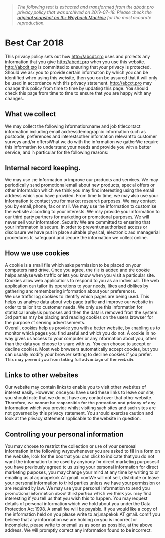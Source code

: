 > *The following text is extracted and transformed from the abcdt.pro privacy policy that was archived on 2019-07-19. Please check the [original snapshot on the Wayback Machine](https://web.archive.org/web/20190719091442id_/http%3A//abcdt.pro/page/privacy-policy) for the most accurate reproduction.*

# Best Car 2018

This privacy policy sets out how http://abcdt.pro uses and protects any information that you give http://abcdt.pro when you use this website. http://abcdt.pro is committed to ensuring that your privacy is protected. Should we ask you to provide certain information by which you can be identified when using this website, then you can be assured that it will only be used in accordance with this privacy statement. http://abcdt.pro may change this policy from time to time by updating this page. You should check this page from time to time to ensure that you are happy with any changes. 

## What we collect 

We may collect the following information:name and job titlecontact information including email addressdemographic information such as postcode, preferences and interestsother information relevant to customer surveys and/or offersWhat we do with the information we gatherWe require this information to understand your needs and provide you with a better service, and in particular for the following reasons:

## Internal record keeping. 

We may use the information to improve our products and services. We may periodically send promotional email about new products, special offers or other information which we think you may find interesting using the email address which you have provided. From time to time, we may also use your information to contact you for market research purposes. We may contact you by email, phone, fax or mail. We may use the information to customise the website according to your interests. We may provide your information to our third party partners for marketing or promotional purposes. We will never sell your information. Security We are committed to ensuring that your information is secure. In order to prevent unauthorised access or disclosure we have put in place suitable physical, electronic and managerial procedures to safeguard and secure the information we collect online. 

## How we use cookies 

A cookie is a small file which asks permission to be placed on your computers hard drive. Once you agree, the file is added and the cookie helps analyse web traffic or lets you know when you visit a particular site. Cookies allow web applications to respond to you as an individual. The web application can tailor its operations to your needs, likes and dislikes by gathering and remembering information about your preferences.   
We use traffic log cookies to identify which pages are being used. This helps us analyse data about web page traffic and improve our website in order to tailor it to customer needs. We only use this information for statistical analysis purposes and then the data is removed from the system.   
3rd parties may be placing and reading cookies on the users browser for the purpose of serving advertisements.   
Overall, cookies help us provide you with a better website, by enabling us to monitor which pages you find useful and which you do not. A cookie in no way gives us access to your computer or any information about you, other than the data you choose to share with us. You can choose to accept or decline cookies. Most web browsers automatically accept cookies, but you can usually modify your browser setting to decline cookies if you prefer. This may prevent you from taking full advantage of the website. 

## Links to other websites

Our website may contain links to enable you to visit other websites of interest easily. However, once you have used these links to leave our site, you should note that we do not have any control over that other website. Therefore, we cannot be responsible for the protection and privacy of any information which you provide whilst visiting such sites and such sites are not governed by this privacy statement. You should exercise caution and look at the privacy statement applicable to the website in question. 

## Controlling your personal information

You may choose to restrict the collection or use of your personal information in the following ways:whenever you are asked to fill in a form on the website, look for the box that you can click to indicate that you do not want the information to be used by anybody for direct marketing purposesif you have previously agreed to us using your personal information for direct marketing purposes, you may change your mind at any time by writing to or emailing us at arjunapekok AT gmail. comWe will not sell, distribute or lease your personal information to third parties unless we have your permission or are required by law. We may use your personal information to send you promotional information about third parties which we think you may find interesting if you tell us that you wish this to happen. You may request details of personal information which we hold about you under the Data Protection Act 1998. A small fee will be payable. If you would like a copy of the information held on you please write to arjunapekok AT gmail. comIf you believe that any information we are holding on you is incorrect or incomplete, please write to or email us as soon as possible, at the above address. We will promptly correct any information found to be incorrect. 

  

